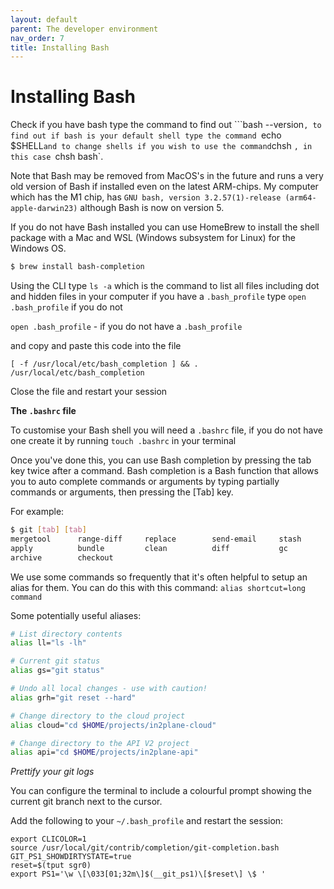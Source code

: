 ```yaml
---
layout: default
parent: The developer environment
nav_order: 7
title: Installing Bash
---
```


# Installing Bash

Check if you have bash type the command to find out ```bash --version`, to find out if bash is your default shell type the command `echo $SHELL` and to change shells if you wish to use the command `chsh <shellname>`, in this case `chsh bash`.

Note that Bash may be removed from MacOS's in the future and runs a very old version of Bash if installed even on the latest ARM-chips. My computer which has the M1 chip, has `GNU bash, version 3.2.57(1)-release (arm64-apple-darwin23)` although Bash is now on version 5.

If you do not have Bash installed you can use HomeBrew to install the shell package with a Mac and WSL (Windows subsystem for Linux) for the Windows OS.

```bash
$ brew install bash-completion
```

Using the CLI type `ls -a` which is the command to list all files including dot and hidden files in your computer
if you have a `.bash_profile` type `open .bash_profile` if you do not

 `open .bash_profile` - if you do not have a `.bash_profile`


and copy and paste this code into the file

```
[ -f /usr/local/etc/bash_completion ] && . /usr/local/etc/bash_completion
```

Close the file and restart your session

__The `.bashrc` file__

To customise your Bash shell you will need a `.bashrc` file, if you do not have one create it by running `touch .bashrc` in your terminal 

Once you've done this, you can use Bash completion by pressing the tab key twice after a command. Bash completion is a Bash function that allows you to auto complete commands or arguments by typing partially commands or arguments, then pressing the [Tab] key.

For example:

```bash
$ git [tab] [tab]
mergetool      range-diff     replace        send-email     stash          worktree
apply          bundle         clean          diff           gc             init           mv             rebase         request-pull   shortlog       status
archive        checkout
```

We use some commands so frequently that it's often helpful to setup an alias for them. You can do this with this command: `alias shortcut=long command`

Some potentially useful aliases:

```bash
# List directory contents
alias ll="ls -lh"

# Current git status
alias gs="git status"

# Undo all local changes - use with caution!
alias grh="git reset --hard"

# Change directory to the cloud project
alias cloud="cd $HOME/projects/in2plane-cloud"

# Change directory to the API V2 project
alias api="cd $HOME/projects/in2plane-api"
```

_Prettify your git logs_

You can configure the terminal to include a colourful prompt showing the current git branch next to the cursor.

Add the following to your `~/.bash_profile` and restart the session:

```
export CLICOLOR=1
source /usr/local/git/contrib/completion/git-completion.bash
GIT_PS1_SHOWDIRTYSTATE=true
reset=$(tput sgr0)
export PS1='\w \[\033[01;32m\]$(__git_ps1)\[$reset\] \$ '
```

